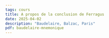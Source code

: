 ```yaml
---
tags: cours
title: A propos de la conclusion de Ferragus
date: 2025-04-02
description: "Baudelaire, Balzac, Paris"
pdf: baudelaire-mnemonique
---
```

